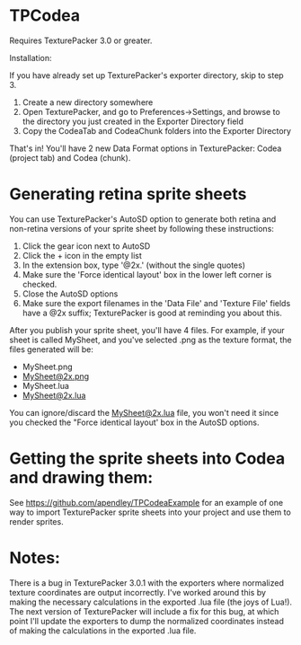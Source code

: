 TPCodea
=======

Requires TexturePacker 3.0 or greater.

Installation:

If you have already set up TexturePacker's exporter directory, skip to step 3. 

1. Create a new directory somewhere
2. Open TexturePacker, and go to Preferences->Settings, and browse to the directory you just created in the Exporter Directory field
3. Copy the CodeaTab and CodeaChunk folders into the Exporter Directory

That's in! You'll have 2 new Data Format options in TexturePacker: Codea (project tab) and Codea (chunk).

Generating retina sprite sheets
=

You can use TexturePacker's AutoSD option to generate both retina and non-retina versions of your sprite sheet by following these instructions:

1. Click the gear icon next to AutoSD
2. Click the + icon in the empty list
3. In the extension box, type '@2x.' (without the single quotes)
4. Make sure the 'Force identical layout' box in the lower left corner is checked.
5. Close the AutoSD options
6. Make sure the export filenames in the 'Data File' and 'Texture File' fields have a @2x suffix; TexturePacker is good at reminding you about this.


After you publish your sprite sheet, you'll have 4 files. For example, if your sheet is called MySheet, and you've selected .png as the texture format, the files generated will be:

* MySheet.png
* MySheet@2x.png
* MySheet.lua
* MySheet@2x.lua

You can ignore/discard the MySheet@2x.lua file, you won't need it since you checked the "Force identical layout' box in the AutoSD options.


Getting the sprite sheets into Codea and drawing them:
=

See https://github.com/apendley/TPCodeaExample for an example of one way to import TexturePacker sprite sheets into your project and use them to render sprites.

Notes:
=

There is a bug in TexturePacker 3.0.1 with the exporters where normalized texture coordinates are output incorrectly. I've worked around this by making the necessary calculations in the exported .lua file (the joys of Lua!). The next version of TexturePacker will include a fix for this bug, at which point I'll update the exporters to dump the normalized coordinates instead of making the calculations in the exported .lua file.